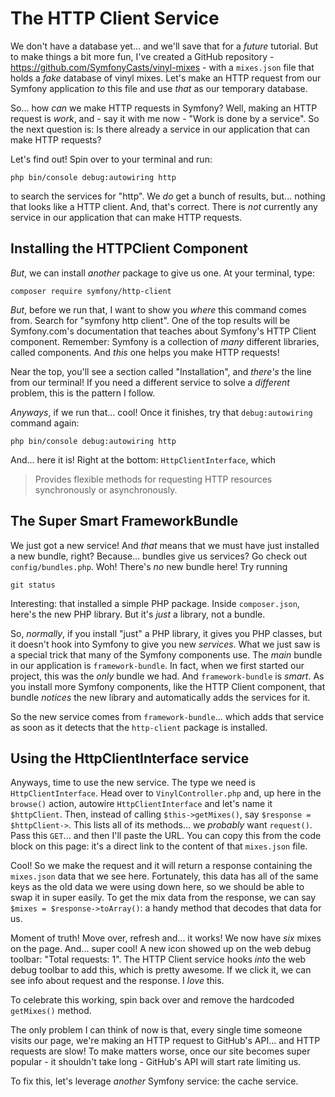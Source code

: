# The HTTP Client Service

We don't have a database yet... and we'll save that for a *future* tutorial. But
to make things a bit more fun, I've created a GitHub repository -
https://github.com/SymfonyCasts/vinyl-mixes - with a `mixes.json` file that holds
a *fake* database of vinyl mixes. Let's make an HTTP request from our Symfony
application *to* this file and use *that* as our temporary database.

So... how *can* we make HTTP requests in Symfony? Well, making an HTTP request is
*work*, and - say it with me now - "Work is done by a service". So the next question
is: Is there already a service in our application that can make HTTP requests?

Let's find out! Spin over to your terminal and run:

```terminal
php bin/console debug:autowiring http
```

to search the services for "http". We *do* get a bunch of results, but... nothing
that looks like a HTTP client. And, that's correct. There is *not* currently any
service in our application that can make HTTP requests.

## Installing the HTTPClient Component

*But*, we can install *another* package to give us one. At your terminal, type:

```terminal
composer require symfony/http-client
```

*But*, before we run that, I want to show you *where* this command comes from. Search
for "symfony http client". One of the top results will be Symfony.com's documentation
that teaches about Symfony's HTTP Client component. Remember: Symfony is a collection
of *many* different libraries, called components. And *this* one helps you make
HTTP requests!

Near the top, you'll see a section called "Installation", and *there's* the line
from our terminal! If you need a different service to solve a *different* problem,
this is the pattern I follow.

*Anyways*, if we run that... cool! Once it finishes, try that `debug:autowiring`
command again:

```terminal-silent
php bin/console debug:autowiring http
```

And... here it is! Right at the bottom: `HttpClientInterface`, which

> Provides flexible methods for requesting HTTP resources synchronously or
> asynchronously.

## The Super Smart FrameworkBundle

We just got a new service! And *that* means that we must have just installed a
new bundle, right? Because... bundles give us services? Go check out
`config/bundles.php`. Woh! There's *no* new bundle here! Try running

```terminal
git status
```

Interesting: that installed a simple PHP package. Inside `composer.json`, here's
the new PHP library. But it's *just* a library, not a bundle.

So, *normally*, if you install "just" a PHP library, it gives you PHP classes, but
it doesn't hook into Symfony to give you new *services*. What we just saw is a
special trick that many of the Symfony components use. The *main* bundle in our
application is `framework-bundle`. In fact, when we first started our project, this
was the *only* bundle we had. And `framework-bundle` is *smart*. As you install more
Symfony components, like the HTTP Client component, that bundle *notices* the
new library and automatically adds the services for it.

So the new service comes from `framework-bundle`... which adds that service as
soon as it detects that the `http-client` package is installed.

## Using the HttpClientInterface service

Anyways, time to use the new service. The type we need is `HttpClientInterface`.
Head over to `VinylController.php` and, up here in the `browse()` action,
autowire `HttpClientInterface` and let's name it `$httpClient`. Then, instead of
calling `$this->getMixes()`, say `$response = $httpClient->`. This lists all of
its methods... we *probably* want `request()`. Pass this `GET`... and then I'll
paste the URL. You can copy this from the code block on this page: it's a direct
link to the content of that `mixes.json` file.

Cool! So we make the request and it will return a response containing the `mixes.json`
data that we see here. Fortunately, this data has all of the same keys as the
old data we were using down here, so we should be able to swap it in super easily.
To get the mix data from the response, we can say `$mixes = $response->toArray()`:
a handy method that decodes that data for us.

Moment of truth! Move over, refresh and... it works! We now have *six* mixes on
the page. And... super cool! A new icon showed up on the web debug toolbar: "Total
requests: 1". The HTTP Client service hooks *into* the web debug toolbar to add
this, which is pretty awesome. If we click it, we can see info about request
and the response. I *love* this.

To celebrate this working, spin back over and remove the hardcoded `getMixes()`
method.

The only problem I can think of now is that, every single time someone visits our
page, we're making an HTTP request to GitHub's API... and HTTP requests are slow!
To make matters worse, once our site becomes super popular - it shouldn't take
long - GitHub's API will start rate limiting us.

To fix this, let's leverage *another* Symfony service: the cache service.
